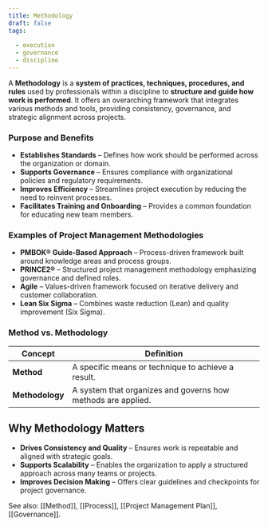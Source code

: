 ```yaml
---
title: Methodology  
draft: false  
tags:  
    
  - execution  
  - governance  
  - discipline  
---
```


A **Methodology** is a **system of practices, techniques, procedures, and rules** used by professionals within a discipline to **structure and guide how work is performed**. It offers an overarching framework that integrates various methods and tools, providing consistency, governance, and strategic alignment across projects.

### **Purpose and Benefits**
- **Establishes Standards** – Defines how work should be performed across the organization or domain.
- **Supports Governance** – Ensures compliance with organizational policies and regulatory requirements.
- **Improves Efficiency** – Streamlines project execution by reducing the need to reinvent processes.
- **Facilitates Training and Onboarding** – Provides a common foundation for educating new team members.

### **Examples of Project Management Methodologies**
- **PMBOK® Guide-Based Approach** – Process-driven framework built around knowledge areas and process groups.
- **PRINCE2®** – Structured project management methodology emphasizing governance and defined roles.
- **Agile** – Values-driven framework focused on iterative delivery and customer collaboration.
- **Lean Six Sigma** – Combines waste reduction (Lean) and quality improvement (Six Sigma).

### **Method vs. Methodology**
| Concept       | Definition                                                  |
|---------------|--------------------------------------------------------------|
| **Method**     | A specific means or technique to achieve a result.           |
| **Methodology** | A system that organizes and governs how methods are applied. |

## Why Methodology Matters

- **Drives Consistency and Quality** – Ensures work is repeatable and aligned with strategic goals.
- **Supports Scalability** – Enables the organization to apply a structured approach across many teams or projects.
- **Improves Decision Making** – Offers clear guidelines and checkpoints for project governance.

See also: [[Method]], [[Process]], [[Project Management Plan]], [[Governance]].
